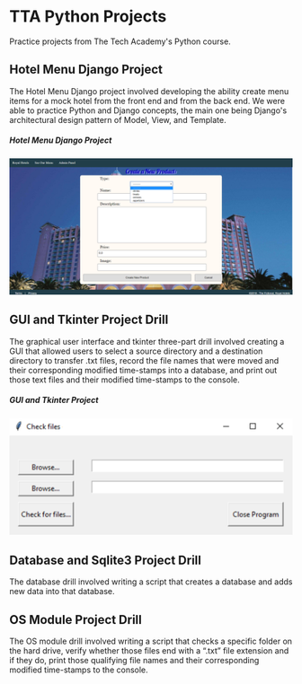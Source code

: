 # TTA Python Projects
Practice projects from The Tech Academy's Python course.

## Hotel Menu Django Project
The Hotel Menu Django project involved developing the ability create menu items for a mock hotel from the front end and from the back end. We were able to practice Python and Django concepts, the main one being Django's architectural design pattern of Model, View, and Template.

##### Hotel Menu Django Project
![django project](screenshots/pic1.png)

## GUI and Tkinter Project Drill
The graphical user interface and tkinter three-part drill involved creating a GUI that allowed users to select a source directory and a destination directory to transfer .txt files, record the file names that were moved and their corresponding modified time-stamps into a database, and print out those text files and their modified time-stamps to the console.

##### GUI and Tkinter Project
![GUI Tkinter Project](screenshots/pic2.png)

## Database and Sqlite3 Project Drill
The database drill involved writing a script that creates a database and adds new data into that database.

## OS Module Project Drill
The OS module drill involved writing a script that checks a specific folder on the hard drive, verify whether those files end with a “.txt” file extension and if they do, print those qualifying file names and their corresponding modified time-stamps to the console.
